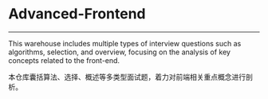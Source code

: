 # Advanced-Frontend

------

This warehouse includes multiple types of interview questions such as algorithms, selection, and overview, focusing on the analysis of key concepts related to the front-end.

本仓库囊括算法、选择、概述等多类型面试题，着力对前端相关重点概念进行剖析。

